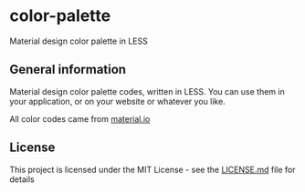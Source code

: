 # color-palette
Material design color palette in LESS


## General information
Material design color palette codes, written in LESS.
You can use them in your application, or on your website or whatever you like.

All color codes came from [material.io](https://material.io/guidelines/style/color.html#color-color-tool)


## License
This project is licensed under the MIT License - see the [LICENSE.md](LICENSE.md) file for details

